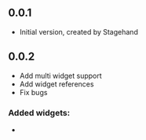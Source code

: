 ## 0.0.1

- Initial version, created by Stagehand

## 0.0.2

- Add multi widget support
- Add widget references
- Fix bugs

### Added widgets:

-
